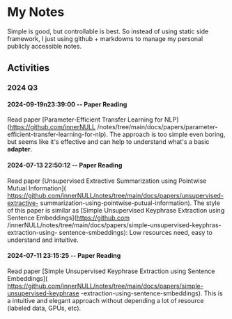 # My Notes
Simple is good, but controllable is best. So instead of using static side framework, 
I just using github + markdowns to manage my personal publicly accessible notes.


## Activities
### 2024 Q3
#### 2024-09-19n23:39:00 -- Paper Reading
Read paper [Parameter-Efficient Transfer Learning for NLP](https://github.com/innerNULL
/notes/tree/main/docs/papers/parameter-efficient-transfer-learning-for-nlp). The approach 
is too simple even boring, but seems like it's effective and can help to understand what's 
a basic **adapter**.

#### 2024-07-13 22:50:12 -- Paper Reading
Read paper [Unsupervised Extractive Summarization using Pointwise Mutual Information](
https://github.com/innerNULL/notes/tree/main/docs/papers/unsupervised-extractive-
summarization-using-pointwise-putual-information). The style of this paper is similar 
as [Simple Unsupervised Keyphrase Extraction using Sentence Embeddings](https://github.com
/innerNULL/notes/tree/main/docs/papers/simple-unsupervised-keyphras-extraction-using-
sentence-smbeddings): Low resources need, easy to understand and intuitive.

#### 2024-07-11 23:15:25 -- Paper Reading
Read paper [Simple Unsupervised Keyphrase Extraction using Sentence Embeddings](
https://github.com/innerNULL/notes/tree/main/docs/papers/simple-unsupervised-keyphrase
-extraction-using-sentence-smbeddings). This is a intuitive and elegant approach 
without depending a lot of resource (labeled data, GPUs, etc).

